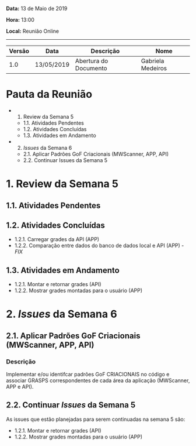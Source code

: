 **Data:**
13 de Maio de 2019

**Hora:**
13:00

**Local:**
Reunião Online

---

| Versão | Data | Descrição | Nome |
| -- | -- | -- | -- |
| 1.0 | 13/05/2019 | Abertura do Documento | Gabriela Medeiros|


# Pauta da Reunião

* 1. Review da Semana 5
  * 1.1. Atividades Pendentes
  * 1.2. Atividades Concluídas
  * 1.3. Atividades em Andamento 
* 2. _Issues_ da Semana 6
  * 2.1. Aplicar Padrões GoF Criacionais (MWScanner, APP, API)
  * 2.2. Continuar Issues da Semana 5

# 1. Review da Semana 5

## 1.1. Atividades Pendentes

## 1.2. Atividades Concluídas

* 1.2.1. Carregar grades da API (APP)
* 1.2.2. Comparação entre dados do banco de dados local e API (APP) - *FIX*

## 1.3. Atividades em Andamento

* 1.2.1. Montar e retornar grades (API)
* 1.2.2. Mostrar grades montadas para o usuário (APP)

# 2. _Issues_ da Semana 6

## 2.1. Aplicar Padrões GoF Criacionais (MWScanner, APP, API)

### Descrição

Implementar e/ou identifcar padrões GoF CRIACIONAIS no código e associar GRASPS correspondentes de cada área da aplicação (MWScanner, APP e API).

## 2.2. Continuar _Issues_ da Semana 5

As issues que estão planejadas para serem continuadas na semana 5 são:

* 1.2.1. Montar e retornar grades (API)
* 1.2.2. Mostrar grades montadas para o usuário (APP)